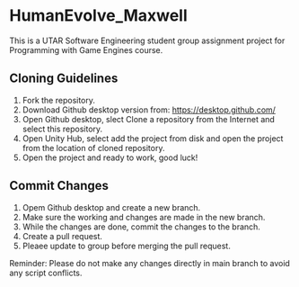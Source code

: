 # HumanEvolve_Maxwell
This is a UTAR Software Engineering student group assignment project for Programming with Game Engines course.

## Cloning Guidelines
1. Fork the repository.
2. Download Github desktop version from: https://desktop.github.com/
3. Open Github desktop, slect Clone a repository from the Internet and select this repository.
4. Open Unity Hub, select add the project from disk and open the project from the location of cloned repository.
5. Open the project and ready to work, good luck!


## Commit Changes
1. Opem Github desktop and create a new branch.
2. Make sure the working and changes are made in the new branch.
3. While the changes are done, commit the changes to the branch.
4. Create a pull request.
5. Pleaee update to group before merging the pull request.

Reminder: Please do not make any changes directly in main branch to avoid any script conflicts.
